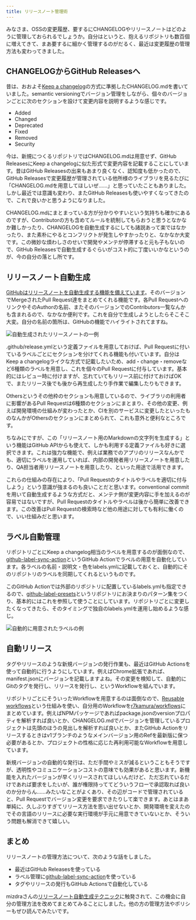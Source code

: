 ```yaml
---
title: リリースノート管理術
---
```

みなさま、OSSの変更履歴、要するにCHANGELOGやリリースノートはどのように管理しておられるでしょうか。自分はというと、抱えるリポジトリも数百個に増えてきて、まあ要するに細かく管理するのがだるく、最近は変更履歴の管理方法も変わってきました。

CHANGELOGからGitHub Releasesへ
---------------------------

昔は、おおよそ[Keep a changelog](https://keepachangelog.com/en/1.0.0/)の方式に準拠したCHANGELOG.mdを書いていました。semantic versioningでバージョン管理をしながら、個々のバージョンごとに次のセクションを設けて変更内容を説明するような感じです。

*   Added
*   Changed
*   Deprecated
*   Fixed
*   Removed
*   Security

今は、新規につくるリポジトリではCHANGELOG.mdは用意せず、GitHub ReleasesにKeep a changelogに似た形式で変更内容を記載することにしています。昔はGitHub Releasesの出来もあまり良くなく、認知度も低かったので、GitHub Releasesで変更履歴が管理されている他所様のライブラリを見るたびに「CHANGELOG.mdを用意してほしいぜ……」と思っていたこともありました。しかし最近では意識も変わり、またGitHub Releasesも使いやすくなってきたので、これで良いかと思うようになりました。

CHANGELOG.mdにまとまっている方が分かりやすいという気持ちも確かにあるのですが、Contributorの方も含めてルールを統制してもらおうと思うとなかなか難しかったり、CHANGELOGを自動生成するにしても諸説あって楽ではなかったり、また素朴にやるとコンフリクトが発生しやすかったりと、なかなか大変です。この微妙な煩わしさのせいで開発やメンテが停滞すると元も子もないので、GitHub Releasesで自動生成するぐらいがコスト的に丁度いいかなというのが、今の自分の落とし所です。

リリースノート自動生成
-----------

[GitHubはリリースノートを自動生成する機能を備えています](https://docs.github.com/en//repositories/releasing-projects-on-github/automatically-generated-release-notes)。そのバージョンでMergeされたPull Request達をまとめてくれる機能です。各Pull RequestへのリンクやそのAuthorの名前、またそのバージョンでのContributors一覧なんかも含まれるので、なかなか便利です。これを自分で生成しようとしたらそこそこ大変。自分の名前の箇所は、GitHubの機能でハイライトされてますね。

![](https://lh3.googleusercontent.com/docs/AG8NV2bh2dJenoLYWzrjGW3gMZLb0j8ReqwP6mmHg8LjBfp-5wbYP7H9PzvT5EjlTZSE4pNUcDV0QJ2hLGFQoypE5VQDTQyRC09c-0ARnDbg8VRBvSttZoI1jvmSCfweditqBQijdCzUuUlczAbU6HIhu3DAeFzdBwmKXstPScnK6CNN0ZXYsOso9KYSrGXH-VimelDm5zUmACRg8fFYpdcnvV870aZ8U_e33_33F5DJOFduv_0rJgM8s7mTHPH2PLOK_T2whchTmLv6xohh5slGc7Xf6-rCCx79rcYkWGiwAA2Fnd73bNDs3YxFJBYichoizFXLIIspbzZMuSoZcuheAUe6mESaqanaOTn_3XJwKvp7b1IJ9H5H0r3r6YCZ2OovfzuAk_XjEoqLrZi0OWXLGf_xlgdRcBfENpk48n1d26FlXao7CaDhEtGzoEn4JeeAuGTonmSQ6A0DpFYVNsnFarpuXDdIlbewhJ1t09tf42VIpwslD-h9OQSbEry2iVYNqAGGmBXdd_QJJQQjUUmcLo6d6wata_xGP1bYjMHki_ctbCdh3nuCXk7YsomzP66wCQhFFk7Sbfb6JDTK5blazH1p3279T4pEkzOWWgS0r1upimbJ1cdO_Ox1cAvkAWyD8iaYKSxHzxaJk5CQcufhsnSbLKewlrBTlCdelI-qzMk24YoaXYvROjfhuspXjdZIHC38-KtvHY9B-wTWZpYhrvXsh3jES17fl9Av4Ps0CJBOG7iEJdVeiSA90zv3m_UNvPcz53miFQfEymm5r8PYS48CwR-bTsqTJsUb-CcexeFZzjxDK_4jCzR1FytzdfyDIa1piZXGY7WkLmuP87eZC809JUfL9uX_LtAjp0t_2yeslXuYYU2RwJVMmHMWVYdnAWVzLZzK67zRmtTvl_JbdIaNXJ3DzF3aezdjjhaPQL6eIFw1Twgezu0NyF-PLJH8PxRWs5P3nR_OD_u3eYGwx8PAHzyYSURNtIlrCF4hQOs20PI8jWZ3GroRE3FdUMLcZX5FUhyF90DApDlw2Jld6NUJ1a3JfmXICTNKU9wbnn9IAfJyq8R2XMibc3b_U-NcPBoC0n-NS_5PsPnNQLBCbyK-1KaAvF26KSjYSaw24b2jFLWE5e-jB3fxJSG_YYXd4-zf64O7ptVVYw8qSKw1pWWfeIZVWYPSib5UUx7hpHZWsOF-VbrVmNZ-E6xPXDFPJS0GqRE0u6dwhPIe89WCKeTpB2fn1GqUryz5hM4f6wMvgMErrQ "自動生成されたリリースノートの一例")

.github/release.ymlという定義ファイルを用意しておけば、Pull Requestに付いているラベルごとにセクションを分けてくれる機能も付いています。自分はKeep a changelogライクな方式で記載したいため、add・change・removeなど6種類のラベルを用意し、これを個々のPull Requestに付与しています。基本的にはレビュー時に付けますが、忘れていてもリリース前に付けておけばOKで、またリリース後でも後から再生成したり手作業で編集したりもできます。

Othersというその他枠のセクションも用意しているので、ライブラリの利用者に影響があるPull Requestは6種類のセクションにまとまり、その他の変更、例えば開発環境の仕組みが変わったとか、CIを別のサービスに変更したといったものなんかがOthersのセクションにまとめられて、これも意外と便利なところです。

ちなみにですが、この「リリースノート用のMarkdownの文字列を生成する」という機能はGitHub APIからも使えて、しかも利用する定義ファイルも好きに選択できます。これは強力な機能で、例えば業務でのアプリのリリースなんかでも、適切にラベルを運用していれば、内部の開発者用リリースノートを用意したり、QA担当者用リリースノートを用意したり、といった用途で活用できます。

これらの仕組みの存在により、「Pull Requestのタイトルやラベルを適切に付与しよう」という意識が強まるのも良いことだと思います。conventional commitを用いて自動生成するような方式だと、メンテナ側が変更内容に手を加えるのが容易ではないですが、Pull Requestのタイトルやラベルは後から簡単に改善できます。この改善はPull Requestの検索時など他の用途に対しても有利に働くので、いい仕組みだと思います。

ラベル自動管理
-------

リポジトリごとにKeep a changelog相当のラベルを用意するのが面倒なので、[github-label-sync-action](https://github.com/r7kamura/github-label-sync-action)というGitHub Actionでラベルの用意を自動化しています。各ラベルの名前・説明文・色をlabels.ymlに記載しておくと、自動的にそのリポジトリのラベルを同期してくれるというものです。

このGitHub Actionでは外部のリポジトリに配置しているlabels.ymlも指定できるので、[github-label-presets](https://github.com/r7kamura/github-label-presets)というリポジトリにお決まりのパターン集をつくり、基本的にはこれを参照して使うことにしています。リポジトリごとに変更したくなってきたら、そのタイミングで独自のlabels.ymlを運用し始めるような感じ。

![](https://lh3.googleusercontent.com/docs/AG8NV2aNJxLC6GkfF-sc5-LgP4eyagYvlMneoGeU3D-o7KGmnkD6cNOLVVlMrAHZ3pNRnn2xtoXheyvJYm8TKygGbKbo7B_cEuQAHhm-VLBWJ1EZzAS7zfmuCsOnjC7WY18YaIbd18dGK-cGCRaQGYf5C9vexLCIV6tCZOTOKYM1CefZkFZM4bp_r6oUUTBV53i6_mFL0zaRJZH-Zd6IkLwYORuuoQQAxcZ_dWa49ep2d9L3gCmkJb5IKTqOy3WLCWwiKv4vpZ9TqKuSBpjQGynEBZI2Lvf50AozapGIgc5BDPf3pGRq97KzLQacQwtQNlwXGRT4f_o99A0I4fjy0EOlci0DNf7qfNj-X9vXtZpZQr95UXOpp5YBD6LWpDcmzUJeSGJ5f6OHfx8w9_CdnqaGqDFgYfcqhFia8tB-l3WNYlfZpADZCWlOfbBVGhU8a3LE68HLVBhGukWf6oCl9s2XtQV5auT2DZutXonmIDgjCCMDjmpXk36hRSn5dSuvn_Z-b_-KmXKJlg11h5H4QD0-BGc9nY_yALRzfrz-TXLqvqJjk3r8DMvXU0vvf3VPF8TfQIZQ-dwNKoL2kA_TJuqxPyjHBbX3V44FpiXk73RoyU4WIOQs98M8M4zgw6hzSJcM5TodQ2x8MllPy-nuCa9u05_TQpkf5HkUfU3qm0XR21Or-t8yvL6IlfH4gTMER_xRIoMJ0lUb-dtvvvaX1L53vqkZNQOfp6p_ZrcaEtjbm9fMOPuI3oZuKx7TP36SIRAsJWoUuyaAHKyMhSmmNVs0ZDQG3JR3wABEWsV6AQnX5HzETjCFIgBdLNPZXjWXEYqT9xdOyPrD59T1eRYF4br6Kv5AcvUHEXV888W-5Td0odhzJmWDBrYk5ZOi6eyINNY8dCmvThFTw8H9zpfVDO8E6ytNsi8HkgT3VRbRD9htWPszowzm7GxyZr-MLHK8JMaSzcyI5LOexePAZ7JUljpv0j4qASFLJupS8jSCM_LxyRZEmTdFLljYXJCuYMn6XLAVXBOiSW7cr_JYFppUS-omKZXtH4_3ZydqGx0qFSeKyq_SUHTfo6-DQg0ZXKitE_HkvR14DY8Q_zpoGAO99uueBMx7s5-v8EZKO39IzHjAxXa9m5mUfxxDQ5sBeo0qWEnhHE3RZCOhZ9sBuNzmKvk4kNzCUAq4MjtJgA6wcmdJpimTJ7V5u5WEw9KLgJMjVwin1jxKSIKKdx5p7eA-vaChvAvy67h4ku-yZXRAWdpQaGyMQ4UNsg "自動的に用意されたラベルの例")

自動リリース
------

タグやリリースのような新規バージョンの発行作業も、最近はGitHub Actionsを使って自動的に行うようにしています。例えばChrome拡張であれば、manifest.jsonにバージョンを記載しますよね。その変更を検知して、自動的にGitのタグを発行し、リリースを発行し、というWorkflowを組んでいます。

リポジトリごとにそういったWorkflowを用意するのは面倒なので、[Reusable workflows](https://docs.github.com/en//actions/using-workflows/reusing-workflows)という仕組みを使い、自分用のWorkflowを[r7kamura/workflows](https://github.com/r7kamura/workflows)にまとめています。例えばNPMパッケージであればpackage.jsonのversionプロパティを解析すれば良いとか、CHANGELOG.mdでバージョンを管理しているプロジェクトは先頭のほうの見出しを解析すれば良いとか、またGitHub Actionをリリースするときはv1ブランチのようなメインバージョン用のRefを最新版に保つ必要があるとか、プロジェクトの性格に応じた再利用可能なWorkflowを用意しています。

新規バージョンの自動的な発行は、ただ手間やミスが減るということもそうですが、透明性やコミュニケーションコストの意味でも効果があると思います。新機能を入れたバージョンが早くリリースされてほしいんだけど、ただ忘れているだけであれば要求をしたいが、誰が権限持っててどういうフローで承認取れば良いのか分からん……みたいなことがよくあり、その辺がコードで管理されていると、Pull Requestでバージョン変更を要求できたりして楽できます。あとはまあ単純に、久しぶりすぎてリリース方法を思い出せないとか、開発環境を変えたのでその言語のリリースに必要な実行環境が手元に用意できていないとか、そういう問題も解消できて嬉しい。

まとめ
---

リリースノートの管理方法について、次のような話をしました。

*   最近はGitHub Releasesを使っている
*   ラベル管理に[github-label-sync-action](https://github.com/r7kamura/github-label-sync-action)を使っている
*   タグやリリースの発行もGitHub Actionsで自動化している

mizdraさんの[リリースノート自動生成テクニック](https://www.mizdra.net/entry/2022/07/08/181825)に触発されて、この機会に自分の管理方法を改めてまとめてみることにしました。他の方の管理方法やポリシーもぜひ読んでみたいです。
